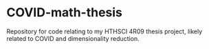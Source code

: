 # COVID-math-thesis
Repository for code relating to my HTHSCI 4R09 thesis project, likely related to COVID and dimensionality reduction.
